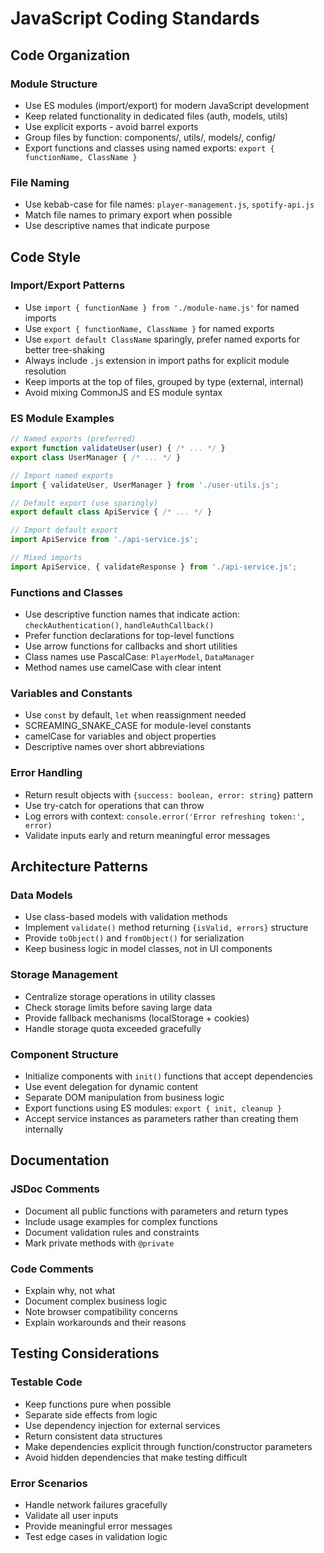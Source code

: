 # JavaScript Coding Standards

## Code Organization

### Module Structure
- Use ES modules (import/export) for modern JavaScript development
- Keep related functionality in dedicated files (auth, models, utils)
- Use explicit exports - avoid barrel exports
- Group files by function: components/, utils/, models/, config/
- Export functions and classes using named exports: `export { functionName, ClassName }`

### File Naming
- Use kebab-case for file names: `player-management.js`, `spotify-api.js`
- Match file names to primary export when possible
- Use descriptive names that indicate purpose

## Code Style

### Import/Export Patterns
- Use `import { functionName } from './module-name.js'` for named imports
- Use `export { functionName, ClassName }` for named exports
- Use `export default ClassName` sparingly, prefer named exports for better tree-shaking
- Always include `.js` extension in import paths for explicit module resolution
- Keep imports at the top of files, grouped by type (external, internal)
- Avoid mixing CommonJS and ES module syntax

### ES Module Examples
```javascript
// Named exports (preferred)
export function validateUser(user) { /* ... */ }
export class UserManager { /* ... */ }

// Import named exports
import { validateUser, UserManager } from './user-utils.js';

// Default export (use sparingly)
export default class ApiService { /* ... */ }

// Import default export
import ApiService from './api-service.js';

// Mixed imports
import ApiService, { validateResponse } from './api-service.js';
```

### Functions and Classes
- Use descriptive function names that indicate action: `checkAuthentication()`, `handleAuthCallback()`
- Prefer function declarations for top-level functions
- Use arrow functions for callbacks and short utilities
- Class names use PascalCase: `PlayerModel`, `DataManager`
- Method names use camelCase with clear intent

### Variables and Constants
- Use `const` by default, `let` when reassignment needed
- SCREAMING_SNAKE_CASE for module-level constants
- camelCase for variables and object properties
- Descriptive names over short abbreviations

### Error Handling
- Return result objects with `{success: boolean, error: string}` pattern
- Use try-catch for operations that can throw
- Log errors with context: `console.error('Error refreshing token:', error)`
- Validate inputs early and return meaningful error messages

## Architecture Patterns

### Data Models
- Use class-based models with validation methods
- Implement `validate()` method returning `{isValid, errors}` structure
- Provide `toObject()` and `fromObject()` for serialization
- Keep business logic in model classes, not in UI components

### Storage Management
- Centralize storage operations in utility classes
- Check storage limits before saving large data
- Provide fallback mechanisms (localStorage + cookies)
- Handle storage quota exceeded gracefully

### Component Structure
- Initialize components with `init()` functions that accept dependencies
- Use event delegation for dynamic content
- Separate DOM manipulation from business logic
- Export functions using ES modules: `export { init, cleanup }`
- Accept service instances as parameters rather than creating them internally

## Documentation

### JSDoc Comments
- Document all public functions with parameters and return types
- Include usage examples for complex functions
- Document validation rules and constraints
- Mark private methods with `@private`

### Code Comments
- Explain why, not what
- Document complex business logic
- Note browser compatibility concerns
- Explain workarounds and their reasons

## Testing Considerations

### Testable Code
- Keep functions pure when possible
- Separate side effects from logic
- Use dependency injection for external services
- Return consistent data structures
- Make dependencies explicit through function/constructor parameters
- Avoid hidden dependencies that make testing difficult

### Error Scenarios
- Handle network failures gracefully
- Validate all user inputs
- Provide meaningful error messages
- Test edge cases in validation logic